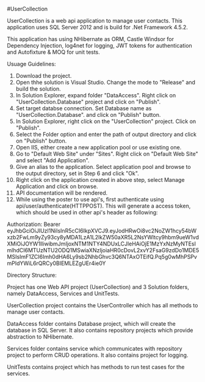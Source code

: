 #UserCollection

UserCollection is a web api application to manage user contacts. This application uses SQL Server 2012 and is build for .Net Framework 4.5.2.

This application has using NHibernate as ORM, Castle Windsor for Dependency Injection, log4net for logging, JWT tokens for authentication and Autofixture & MOQ for unit tests. 

Usuage Guidelines:
1. Download the project.
2. Open thhe solution is Visual Studio. Change the mode to "Release" and build the solution.
3. In Solution Explorer, expand folder "DataAccess". Right click on "UserCollection.Database" project and click on "Publish".
4. Set target databse connection. Set Database name as "UserCollection.Database". and click on "Publish" button.
5. In Solution Explorer, right click on the "UserCollection" project. Click on "Publish".
6. Select the Folder option and enter the path of output directory and click on "Publish" button.
7. Open IIS, either create a new application pool or use existing one.
8. Go to "Default Web Site" under "Sites". Right click on "Default Web Site" and select "Add Application".
9. Give an alias to the application. Select application pool and browse to the output directory, set in Step 6 and click "Ok".
10. Right click on the application created in above step, select Manage Application and click on browse.
11. API documentation will be rendered.
12. While using the poster to use api's, first authenticate using api/user/authenticate(HTTPPOST). This will generate a access token, which should be used in other api's header as following:

Authorization: Bearer eyJhbGciOiJIUzI1NiIsInR5cCI6IkpXVCJ9.eyJodHRwOi8vc2NoZW1hcy54bWxzb2FwLm9yZy93cy8yMDA1LzA1L2lkZW50aXR5L2NsYWltcy9hbm9ueW1vdXMiOiJOYW1lIiwibmJmIjoxNTM1NTY4NDUxLCJleHAiOjE1MzYxNzMyNTEsImlhdCI6MTUzNTU2ODQ1MSwiaXNzIjoiaHR0cDovL2xvY2FsaG9zdDo1MDE5MSIsImF1ZCI6Imh0dHA6Ly9sb2NhbGhvc3Q6NTAxOTEifQ.Pq5g0wMhPSPvmPIdYWiL6rQRCy0BIEMLEZgUEr4ie0Y


Directory Structure: 

Project has one Web API project (UserCollection) and 3 Solution folders, namely DataAccess, Services and UnitTests.

UserCollection project contains the UserController which has all methods to manage user contacts.

DataAccess folder contains Database project, which will create the database in SQL Server.
It also contains repository projects which provide abstraction to NHibernate.

Services folder contains service which communicates with repository project to perform CRUD operations. It also contains project for logging.

UnitTests contains project which has methods to run test cases for the services.



